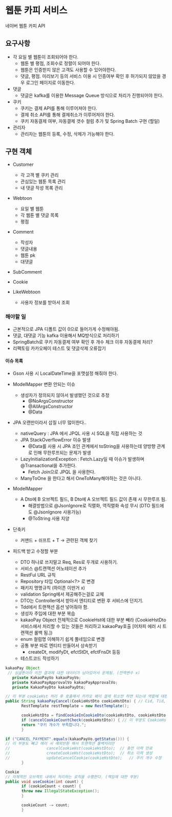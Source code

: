# 웹툰 카피 서비스
네이버 웹툰 카피 API

## 요구사항
- 각 요일 별 웹툰이 조회되어야 한다.
  - 웹툰 별 평점, 조회수로 정렬이 되어야 한다.
  - 웹툰은 인증받지 않은 고객도 사용할 수 있어야한다.
  - 댓글, 평점. 미리보기 등의 서비스 이용 시 인증여부 확인 후 허가되지 않았을 경우 로그인 페이지로 이동한다.
- 댓글
  - 댓글은 kafka를 이용한 Message Queue 방식으로 처리가 진행되어야 한다.
- 쿠키
  - 쿠키는 결제 API를 통해 이루어져야 한다.
  - 결제 취소 API를 통해 결제취소가 이루어져야 한다.
  - 쿠키 자동결제 여부, 자동결제 갯수 컬럼 추가 및 Spring Batch 구현 (할일)
- 관리자
  - 관리자는 웹툰의 등록, 수정, 삭제가 가능해야 한다.

## 구현 객체
- Customer
  - 각 고객 별 쿠키 관리
  - 관심있는 웹툰 목록 관리
  - 내 댓글 작성 목록 관리

- Webtoon
  - 요일 별 웹툰
  - 각 웹툰 별 댓글 목록
  - 평점

- Comment
  - 작성자
  - 댓글내용
  - 웹툰 pk
  - 대댓글

- SubComment

- Cookie

- LikeWebtoon
  - 사용자 정보를 받아서 조회


### 해야할 일
- 근본적으로 JPA 디폴트 값이 0으로 들어가게 수정해야됨.
- 댓글, 대댓글 기능 kafka 이용해서 MQ방식으로 처리하기
- SpringBatch로 쿠키 자동결제 여부 확인 후 개수 체크 이후 자동결제 처리?
- 리팩토링 카카오페이 테스트 및 댓글삭제 오류잡기


#### 이슈 목록
- Gson 사용 시 LocalDateTime을 포맷설정 해줘야 한다.
- ModelMapper 변환 안되는 이슈
  - 생성자가 정의되지 않아서 발생했던 것으로 추정
    - @NoArgsConstructor
    - @AllArgsConstructor
    - @Data
- JPA 오랜만이라서 삽질 너무 많이한다..
  - nativeQuery : JPA 에서 JPQL 사용 시 SQL을 직접 사용하는 것
  - JPA StackOverflowError 이슈 발생
    - @Data를 사용 시 JPA 조인 관계에서 toString을 사용하는데 양방향 관계로 인해 무한루프되는 문제가 발생 
  - LazyInitializationException : Fetch.Lazy일 때 이슈가 발생하며 @Transactional을 추가한다.
    - Fetch Join으로 JPQL 을 사용한다.
  - ManyToOne 을 한다고 해서 OneToMany해야하는 것은 아니다.

- ModelMapper
  - A Dto에 B 오브젝트 필드, B Dto에 A 오브젝트 필드 값이 존재 시 무한루프 됨.
    - 해결방법으로 @JsonIgnore로 직렬화, 역직렬화 속성 무시 (DTO 필드에도 @JsonIgnore 사용가능)
    - @ToString 사용 지양


- 단축키
  - 커맨드 + 쉬프트 + T -> 관련된 객체 찾기

- 피드백 받고 수정할 부분
  - DTO 하나로 쓰지말고 Req, Res로 두개로 사용하기.
  - 서비스 @트랜잭션 어노테이션 추가
  - RestFul URL 규칙
  - Repository 타입 Optional<?> 로 변경
  - 패키지 명명규칙 (하이픈 이딴거 x)
  - validation Spring에서 제공해주는걸로 교체
  - DTO는 Controller에서 받아서 엔티티로 변환 후 서비스에 던지기.
  - Tdd에서 트랜잭션 옵션 넣어줘야 함.
  - 생성자 주입에 대한 부분 복습
  - kakaoPay Object 전체적으로 CookieHst에 대한 부분 빼라 (CookieHstDto 서비스에서 처리할 수 있는 것들은 처리하고 kakaoPay호출 [어차피 에러 시 트랜잭션 롤백 됨.])
  - enum 컬럼명 이해하기 쉽게 풀네임으로 변경
  - 공통 부분 따로 엔티티 만들어서 상속받기
    - createDt, modifyDt, efctStDt, efctFnsDt 등등
  - 테스트코드 작성하기
 ```java
kakaoPay Object
  // 싱글톤이라 이전 결과에 대한 데이터가 남아있어서 문제됨. (전역변수 x)
    private KakaoPayVo kakaoPayVo;
    private KakaoPayApprovalVo kakaoPayApprovalVo;
    private KakaoPayDto kakaoPayDto;

// 이 부분 cookieHst 처리 후 호출해서 카카오 페이 결제 취소만 하면 되는데 역할에 대한 침범이니까 이 부분 교체
public String kakaoPayCancel(CookieHstDto cookieHstDto) { // Cid, Tid, Amount
        RestTemplate restTemplate = new RestTemplate();

        cookieHstDto = findCookieInCookieDto(cookieHstDto, cookieHstDto.getCookie().getCookieSeq());
        if (cancelCookieCountCheck(cookieHstDto)) { // 이 부분도 CookieHst 도메인에서 처리
        return "쿠키 개수가 부족합니다.";
        }

if ("CANCEL_PAYMENT".equals(kakaoPayVo.getStatus())) {
// 이 부분도 빼고 에러 시 예외반환 해서 트랜잭션 롤백처리만
//                cancelCookieHst(cookieHstDto);  // 충전 이력 만료
//                createCookieHst(cookieHstDto);  // 취소 이력 생성
//                updateCancelCookie(cookieHstDto);   // 쿠키 개수 수정
        }

Cookie
// 자체적인 오브젝트 내에서 처리하는 로직을 수행한다. (책임에 대한 부분)
public void useCookie(int count) {
        if (cookieCount < count) {
        throw new IllegalStateException();
        }

        cookieCount -= count;
        }

```